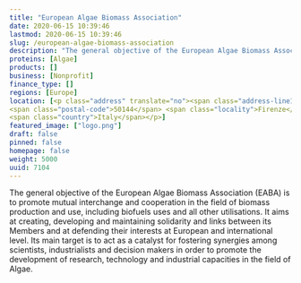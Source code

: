 ```yaml
---
title: "European Algae Biomass Association"
date: 2020-06-15 10:39:46
lastmod: 2020-06-15 10:39:46
slug: /european-algae-biomass-association
description: "The general objective of the European Algae Biomass Association (EABA) is to promote mutual interchange and cooperation in the field of biomass production and use, including biofuels uses and all other utilisations. It aims at creating, developing and maintaining solidarity and links between its Members and at defending their interests at European and international level."
proteins: [Algae]
products: []
business: [Nonprofit]
finance_type: []
regions: [Europe]
location: [<p class="address" translate="no"><span class="address-line1">Viale Belfiore</span><br>
<span class="postal-code">50144</span> <span class="locality">Firenze</span><br>
<span class="country">Italy</span></p>]
featured_image: ["logo.png"]
draft: false
pinned: false
homepage: false
weight: 5000
uuid: 7104
---
```

<p>The general objective of the European Algae Biomass Association (EABA) is to promote mutual interchange and cooperation in the field of biomass production and use, including biofuels uses and all other utilisations. It aims at creating, developing and maintaining solidarity and links between its Members and at defending their interests at European and international level. Its main target is to act as a catalyst for fostering synergies among scientists, industrialists and decision makers in order to promote the development of research, technology and industrial capacities in the field of Algae.</p>

